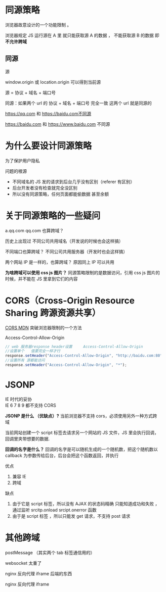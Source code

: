 # 同源策略

浏览器故意设计的一个功能限制 。

浏览器规定 JS 运行源在 A 里 就只能获取源 A 的数据 ， 不能获取源 B 的数据
即 **不允许跨域**

## 同源

源

window.origin 或 location.origin 可以得到当前源

源 = 协议 + 域名 + 端口号

同源：如果两个 url 的 协议 + 域名 + 端口号 完全一致 这两个 url 就是同源的

https://qq.com 和 https://baidu.com不同源

https://baidu.com 和 https://www.baidu.com 不同源

# 为什么要设计同源策略

为了保护用户隐私

问题的根源

- 不同域名的 JS 发的请求到后台几乎没有区别（referer 有区别）
- 后台开发者没有检查就完全没区别
- 所以没有同源策略，任何页面都能偷数据 甚至余额

# 关于同源策略的一些疑问

a.qq.com qq.com 也算跨域？

历史上出现过 不同公司共用域名（开发说的时候也会这样搞）

不同端口也算跨域？
不同公司共用服务器（开发时也会这样搞）

两个网站 IP 是一样的，也算跨域？
原因同上 IP 可以共用

**为啥跨域可以使用 css js 图片？**
同源策略限制的是数据访问，引用 css js 图片的时候，并不能在 JS 里拿到它们的内容

# CORS（Cross-Origin Resource Sharing 跨源资源共享）

[CORS MDN](https://developer.mozilla.org/zh-CN/docs/Web/HTTP/CORS)
突破浏览器限制的一个方法

Access-Control-Allow-Origin

```javascript
// web 服务器response header设置     Access-Control-Allow-Origin
//设置单个   值要完全一样才行
response.setHeader("Access-Control-Allow-Origin", "http://baidu.com:80");
//设置所有 源都能访问
response.setHeader("Access-Control-Allow-Origin", "*");
```

# JSONP

IE 时代的妥协  
IE 6 7 8 9 都不支持 CORS

**JSONP 是什么 （优缺点）?**
当前浏览器不支持 cors，必须使用另外一种方式跨域

当前网站创建一个 script 标签去请求另一个网站的 JS 文件，JS 里会执行回调，回调里夹带想要的数据.

**回调的名字是什么？**
回调的名字是可以随机生成的一个随机数，把这个随机数以 callback 为参数传给后台，后台会把这个函数返回，并执行

优点

1. 兼容 IE
2. 跨域

缺点

1. 由于它是 script 标签，所以没有 AJAX 的状态码精确 只能知道成功和失败 ，通过监听 srcitp.onload srcipt.onerror 函数
2. 由于是 script 标签 ，所以只能发 get 请求，不支持 post 请求

# 其他跨域

postMessage （其实两个 tab 标签通信用的）

websocket 太重了

nginx 反向代理 iframe 后端的东西

nginx 反向代理 iframe
